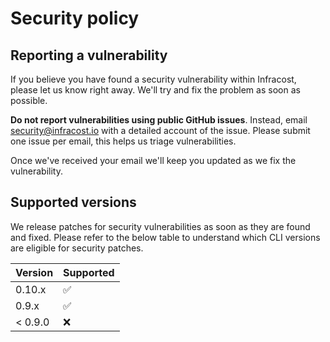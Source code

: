 # Security policy

## Reporting a vulnerability

If you believe you have found a security vulnerability within Infracost, please let us know right away. We'll try and fix the problem as soon as possible.

**Do not report vulnerabilities using public GitHub issues**. Instead, email [security@infracost.io](mailto:security@infracost.io) with a detailed account of the issue. Please submit one issue per email, this helps us triage vulnerabilities.

Once we've received your email we'll keep you updated as we fix the vulnerability.

## Supported versions

We release patches for security vulnerabilities as soon as they are found and fixed. Please refer to the below table to understand which CLI versions are eligible for security patches. 

| Version | Supported  |
|---------|------------|
| 0.10.x  | ✅          |
| 0.9.x   | ✅          |
| < 0.9.0 | ❌          |
